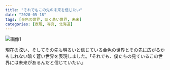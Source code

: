 ```yaml
---
title: "それでもこの先の未来を信じたい"
date: "2020-05-18"
tags: [金色の世界, 暗く蒼い世界, 未来]
categories: [表現, 写真, 北海道]
---
```


![画像1](https://assets.st-note.com/production/uploads/images/26055378/picture_pc_f5ac55e1b12e06448dc0571694253e30.jpg)

現在の眩い、そしてその先も明るいと信じている金色の世界とその先に広がるかもしれない暗く蒼い世界を表現しました。「それでも、僕たちの見ているこの世界には未来があるんだと信じていたい」
